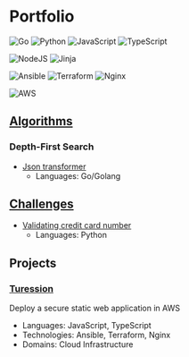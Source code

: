 # Portfolio
![Go](https://img.shields.io/badge/go-%2300ADD8.svg?style=for-the-badge&logo=go&logoColor=white) ![Python](https://img.shields.io/badge/python-3670A0?style=for-the-badge&logo=python&logoColor=ffdd54) ![JavaScript](https://img.shields.io/badge/javascript-%23323330.svg?style=for-the-badge&logo=javascript&logoColor=%23F7DF1E) ![TypeScript](https://img.shields.io/badge/typescript-%23007ACC.svg?style=for-the-badge&logo=typescript&logoColor=white)

![NodeJS](https://img.shields.io/badge/node.js-6DA55F?style=for-the-badge&logo=node.js&logoColor=white) ![Jinja](https://img.shields.io/badge/jinja-white.svg?style=for-the-badge&logo=jinja&logoColor=black)

![Ansible](https://img.shields.io/badge/ansible-%231A1918.svg?style=for-the-badge&logo=ansible&logoColor=white) ![Terraform](https://img.shields.io/badge/terraform-%235835CC.svg?style=for-the-badge&logo=terraform&logoColor=white) ![Nginx](https://img.shields.io/badge/nginx-%23009639.svg?style=for-the-badge&logo=nginx&logoColor=white) 

![AWS](https://img.shields.io/badge/AWS-%23FF9900.svg?style=for-the-badge&logo=amazon-aws&logoColor=white)

## [Algorithms](https://github.com/benguegan/algorithms/tree/main)

### Depth-First Search
  - [Json transformer](https://github.com/benguegan/algorithms/blob/main/depth-first-search/json-transformer/go/recursive/README.md) 
    - Languages: Go/Golang

## [Challenges](https://github.com/benguegan/challenges/tree/main)
- [Validating credit card number](https://github.com/benguegan/challenges/blob/main/validating-credit-card-number/python/validating-credit-card-number.py)
  - Languages: Python

## Projects

### [Turession](https://github.com/benguegan/turession)
Deploy a secure static web application in AWS 

  - Languages: JavaScript, TypeScript
  - Technologies: Ansible, Terraform, Nginx
  - Domains: Cloud Infrastructure
